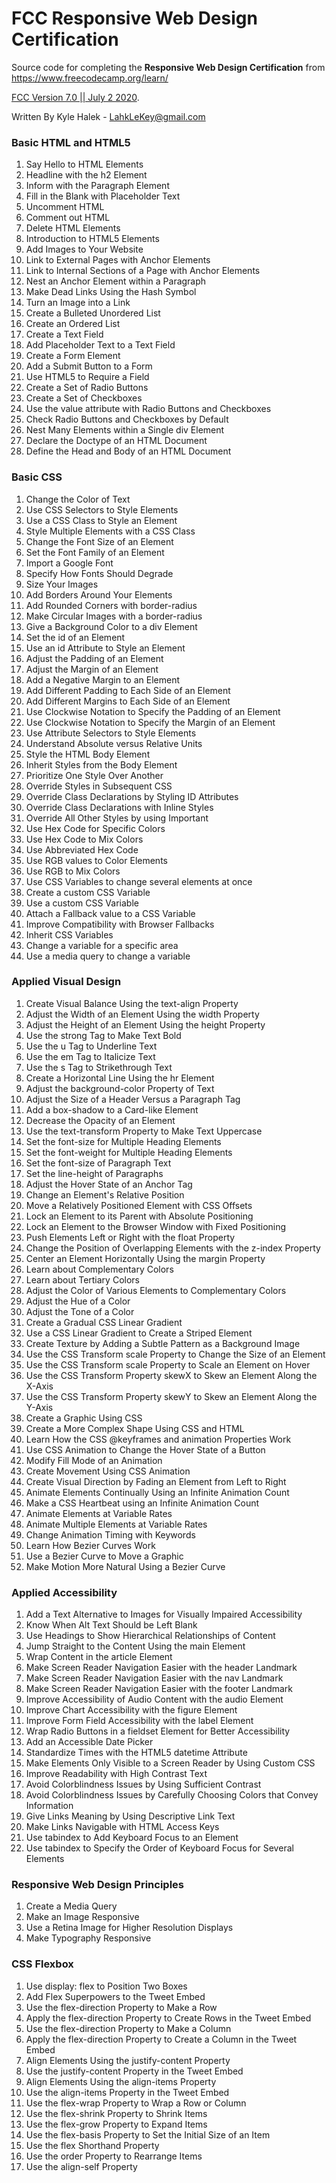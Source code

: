 # FCC Responsive Web Design Certification

Source code for completing the **Responsive Web Design Certification** from https://www.freecodecamp.org/learn/

[FCC Version 7.0 || July 2 2020](https://www.freecodecamp.org/news/python-curriculum-is-live/).

Written By Kyle Halek - LahkLeKey@gmail.com

### Basic HTML and HTML5

1. Say Hello to HTML Elements
2. Headline with the h2 Element
3. Inform with the Paragraph Element
4. Fill in the Blank with Placeholder Text
5. Uncomment HTML
6. Comment out HTML
7. Delete HTML Elements
8. Introduction to HTML5 Elements
9. Add Images to Your Website
10. Link to External Pages with Anchor Elements
11. Link to Internal Sections of a Page with Anchor Elements
12. Nest an Anchor Element within a Paragraph
13. Make Dead Links Using the Hash Symbol
14. Turn an Image into a Link
15. Create a Bulleted Unordered List
16. Create an Ordered List
17. Create a Text Field
18. Add Placeholder Text to a Text Field
19. Create a Form Element
20. Add a Submit Button to a Form
21. Use HTML5 to Require a Field
22. Create a Set of Radio Buttons
23. Create a Set of Checkboxes
24. Use the value attribute with Radio Buttons and Checkboxes
25. Check Radio Buttons and Checkboxes by Default
26. Nest Many Elements within a Single div Element
27. Declare the Doctype of an HTML Document
28. Define the Head and Body of an HTML Document

### Basic CSS

1. Change the Color of Text
2. Use CSS Selectors to Style Elements
3. Use a CSS Class to Style an Element
4. Style Multiple Elements with a CSS Class
5. Change the Font Size of an Element
6. Set the Font Family of an Element
7. Import a Google Font
8. Specify How Fonts Should Degrade
9. Size Your Images
10. Add Borders Around Your Elements
11. Add Rounded Corners with border-radius
12. Make Circular Images with a border-radius
13. Give a Background Color to a div Element
14. Set the id of an Element
15. Use an id Attribute to Style an Element
16. Adjust the Padding of an Element
17. Adjust the Margin of an Element
18. Add a Negative Margin to an Element
19. Add Different Padding to Each Side of an Element
20. Add Different Margins to Each Side of an Element
21. Use Clockwise Notation to Specify the Padding of an Element
22. Use Clockwise Notation to Specify the Margin of an Element
23. Use Attribute Selectors to Style Elements
24. Understand Absolute versus Relative Units
25. Style the HTML Body Element
26. Inherit Styles from the Body Element
27. Prioritize One Style Over Another
28. Override Styles in Subsequent CSS
29. Override Class Declarations by Styling ID Attributes
30. Override Class Declarations with Inline Styles
31. Override All Other Styles by using Important
32. Use Hex Code for Specific Colors
33. Use Hex Code to Mix Colors
34. Use Abbreviated Hex Code
35. Use RGB values to Color Elements
36. Use RGB to Mix Colors
37. Use CSS Variables to change several elements at once
38. Create a custom CSS Variable
39. Use a custom CSS Variable
40. Attach a Fallback value to a CSS Variable
41. Improve Compatibility with Browser Fallbacks
42. Inherit CSS Variables
43. Change a variable for a specific area
44. Use a media query to change a variable

### Applied Visual Design

1. Create Visual Balance Using the text-align Property
2. Adjust the Width of an Element Using the width Property
3. Adjust the Height of an Element Using the height Property
4. Use the strong Tag to Make Text Bold
5. Use the u Tag to Underline Text
6. Use the em Tag to Italicize Text
7. Use the s Tag to Strikethrough Text
8. Create a Horizontal Line Using the hr Element
9. Adjust the background-color Property of Text
10. Adjust the Size of a Header Versus a Paragraph Tag
11. Add a box-shadow to a Card-like Element
12. Decrease the Opacity of an Element
13. Use the text-transform Property to Make Text Uppercase
14. Set the font-size for Multiple Heading Elements
15. Set the font-weight for Multiple Heading Elements
16. Set the font-size of Paragraph Text
17. Set the line-height of Paragraphs
18. Adjust the Hover State of an Anchor Tag
19. Change an Element's Relative Position
20. Move a Relatively Positioned Element with CSS Offsets
21. Lock an Element to its Parent with Absolute Positioning
22. Lock an Element to the Browser Window with Fixed Positioning
23. Push Elements Left or Right with the float Property
24. Change the Position of Overlapping Elements with the z-index Property
25. Center an Element Horizontally Using the margin Property
26. Learn about Complementary Colors
27. Learn about Tertiary Colors
28. Adjust the Color of Various Elements to Complementary Colors
29. Adjust the Hue of a Color
30. Adjust the Tone of a Color
31. Create a Gradual CSS Linear Gradient
32. Use a CSS Linear Gradient to Create a Striped Element
33. Create Texture by Adding a Subtle Pattern as a Background Image
34. Use the CSS Transform scale Property to Change the Size of an Element
35. Use the CSS Transform scale Property to Scale an Element on Hover
36. Use the CSS Transform Property skewX to Skew an Element Along the X-Axis
37. Use the CSS Transform Property skewY to Skew an Element Along the Y-Axis
38. Create a Graphic Using CSS
39. Create a More Complex Shape Using CSS and HTML
40. Learn How the CSS @keyframes and animation Properties Work
41. Use CSS Animation to Change the Hover State of a Button
42. Modify Fill Mode of an Animation
43. Create Movement Using CSS Animation
44. Create Visual Direction by Fading an Element from Left to Right
45. Animate Elements Continually Using an Infinite Animation Count
46. Make a CSS Heartbeat using an Infinite Animation Count
47. Animate Elements at Variable Rates
48. Animate Multiple Elements at Variable Rates
49. Change Animation Timing with Keywords
50. Learn How Bezier Curves Work
51. Use a Bezier Curve to Move a Graphic
52. Make Motion More Natural Using a Bezier Curve

### Applied Accessibility

1. Add a Text Alternative to Images for Visually Impaired Accessibility
2. Know When Alt Text Should be Left Blank
3. Use Headings to Show Hierarchical Relationships of Content
4. Jump Straight to the Content Using the main Element
5. Wrap Content in the article Element
6. Make Screen Reader Navigation Easier with the header Landmark
7. Make Screen Reader Navigation Easier with the nav Landmark
8. Make Screen Reader Navigation Easier with the footer Landmark
9. Improve Accessibility of Audio Content with the audio Element
10. Improve Chart Accessibility with the figure Element
11. Improve Form Field Accessibility with the label Element
12. Wrap Radio Buttons in a fieldset Element for Better Accessibility
13. Add an Accessible Date Picker
14. Standardize Times with the HTML5 datetime Attribute
15. Make Elements Only Visible to a Screen Reader by Using Custom CSS
16. Improve Readability with High Contrast Text
17. Avoid Colorblindness Issues by Using Sufficient Contrast
18. Avoid Colorblindness Issues by Carefully Choosing Colors that Convey Information
19. Give Links Meaning by Using Descriptive Link Text
20. Make Links Navigable with HTML Access Keys
21. Use tabindex to Add Keyboard Focus to an Element
22. Use tabindex to Specify the Order of Keyboard Focus for Several Elements

### Responsive Web Design Principles

1. Create a Media Query
2. Make an Image Responsive
3. Use a Retina Image for Higher Resolution Displays
4. Make Typography Responsive

### CSS Flexbox

1. Use display: flex to Position Two Boxes
2. Add Flex Superpowers to the Tweet Embed
3. Use the flex-direction Property to Make a Row
4. Apply the flex-direction Property to Create Rows in the Tweet Embed
5. Use the flex-direction Property to Make a Column
6. Apply the flex-direction Property to Create a Column in the Tweet Embed
7. Align Elements Using the justify-content Property
8. Use the justify-content Property in the Tweet Embed
9. Align Elements Using the align-items Property
10. Use the align-items Property in the Tweet Embed
11. Use the flex-wrap Property to Wrap a Row or Column
12. Use the flex-shrink Property to Shrink Items
13. Use the flex-grow Property to Expand Items
14. Use the flex-basis Property to Set the Initial Size of an Item
15. Use the flex Shorthand Property
16. Use the order Property to Rearrange Items
17. Use the align-self Property
